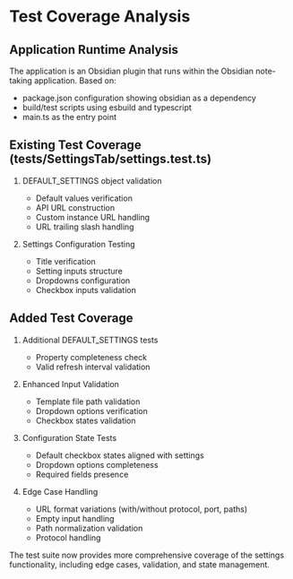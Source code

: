 # Test Coverage Analysis

## Application Runtime Analysis
The application is an Obsidian plugin that runs within the Obsidian note-taking application. Based on:
- package.json configuration showing obsidian as a dependency
- build/test scripts using esbuild and typescript
- main.ts as the entry point

## Existing Test Coverage (tests/SettingsTab/settings.test.ts)
1. DEFAULT_SETTINGS object validation
   - Default values verification
   - API URL construction
   - Custom instance URL handling
   - URL trailing slash handling

2. Settings Configuration Testing
   - Title verification
   - Setting inputs structure
   - Dropdowns configuration
   - Checkbox inputs validation

## Added Test Coverage
1. Additional DEFAULT_SETTINGS tests
   - Property completeness check
   - Valid refresh interval validation

2. Enhanced Input Validation
   - Template file path validation
   - Dropdown options verification
   - Checkbox states validation

3. Configuration State Tests
   - Default checkbox states aligned with settings
   - Dropdown options completeness
   - Required fields presence

4. Edge Case Handling
   - URL format variations (with/without protocol, port, paths)
   - Empty input handling
   - Path normalization validation
   - Protocol handling

The test suite now provides more comprehensive coverage of the settings functionality, including edge cases, validation, and state management.